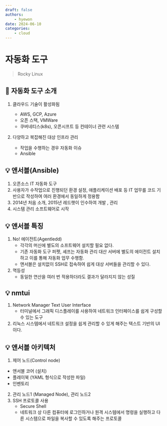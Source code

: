 ```yaml
---
draft: false
authors:
    - hyewon
date: 2024-06-10
categories:
    - cloud
---
```


# 자동화 도구

> Rocky Linux

<!-- more -->

## 📌 자동화 도구 소개

1. 클라우드 기술이 활성화됨

    - AWS, GCP, Azure
    - 오픈 스택, VMWare
    - 쿠버네티스(k8s), 오픈시프트 등 컨테이너 관련 시스템

2. 다양하고 복잡해진 대상 인프라 관리

    - 작업을 수행하는 경우 자동화 이슈
    - Ansible

## 💡 앤서블(Ansible)

1. 오픈소스 IT 자동화 도구
2. 사용자가 수작업으로 진행되던 환경 설정, 애플리케이션 배포 등 IT 업무를 코드 기반으로 작성하여 여러 환경에서 동일하게 정용함
3. 2014년 처음 소개, 2015년 레드햇이 인수하여 개발 , 관리
4. 시스템 관리 소프트웨어로 시작

## 💡 앤서블 특징

1. No! 에이전트(Agentledd)
    - 각각의 머신에 별도의 소프트웨어 설치할 필요 없다.
    - 기존 자동화 도구 퍼펫, 셰프는 자동화 관리 대산 서버에 별도의 에이전트 설치하고 이를 통해 자동화 업무 수행함.
    - 앤서블은 설치없이 SSH로 접속하여 쉽게 대상 서버들을 관리할 수 있다.
2. 멱등성
    - 동일한 연산을 여러 번 적용하더라도 결과가 달라지지 않는 성질

## 💡 nmtui

1. Network Manager Text User Interface
    - 터미널에서 그래픽 디스플레이를 사용하여 네트워크 인터페이스를 쉽게 구성할 수 있는 도구
2. 리눅스 시스템에서 네트워크 설정을 쉽게 관리할 수 있게 해주는 텍스트 기반의 UI이다.

## 💡 앤서블 아키텍처

1. 제어 노드(Control node)

-   앤서블 코어 (설치)
-   플레이북 (YAML 형식으로 작성한 파일)
-   인벤토리

2. 관리 노드1 (Managed Node), 관리 노드2
3. SSH 프로토콜 사용
    - Secure Shell
    - 네트워크 상 다른 컴퓨터에 로그인하거나 원격 시스템에서 명령을 실행하고 다른 시스템으로 파일을 복사할 수 있도록 해주는 프로토콜
